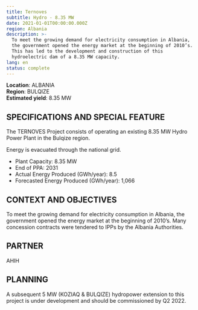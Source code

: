 ```yaml
---
title: Ternoves
subtitle: Hydro - 8.35 MW
date: 2021-01-01T00:00:00.000Z
region: Albania
description: >-
  To meet the growing demand for electricity consumption in Albania,
  the government opened the energy market at the beginning of 2010’s. 
  This has led to the development and construction of this
  hydroelectric dam of a 8.35 MW capacity.
lang: en
status: complete
---
```

**Location**: ALBANIA<br>
**Region**: BULQIZE<br>
**Estimated yield**: 8.35 MW<br>

## SPECIFICATIONS AND SPECIAL FEATURE

The TERNOVES Project consists of operating an existing 8.35 MW Hydro Power Plant in the Bulqize region. 

Energy is evacuated through the national grid.

* Plant Capacity: 8.35 MW
* End of PPA: 2031
* Actual Energy Produced (GWh/year): 8.5
* Forecasted Energy Produced (GWh/year): 1,066

## CONTEXT AND OBJECTIVES

To meet the growing demand for electricity consumption in Albania, the government opened the energy market at the beginning of 2010’s. Many concession contracts were tendered to IPPs by the Albania Authorities.

## PARTNER

AHIH

## PLANNING

A subsequent 5 MW (KOZIAQ & BULQIZE) hydropower extension to this project is under development and should be commissioned by Q2 2022. 